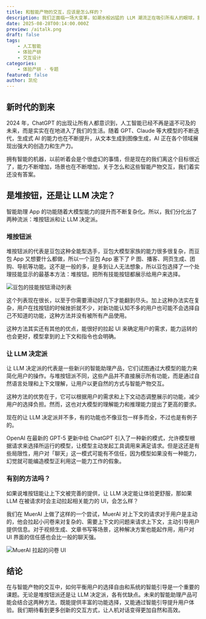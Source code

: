 ```yaml
---
title: 和智能产物的交互，应该是怎么样的？
description: 我们正面临一场大变革，如潮水般凶猛的 LLM 潮流正在吸引所有人的眼球，我们该怎么让人们和智能产物交互？
date: 2025-08-28T00:14:00.000Z
preview: /aitalk.png
draft: false
tags:
    - 人工智能
    - 体验产研
    - 交互设计
categories:
    - 体验产研 · 专题
featured: false
author: 凯伦
---
```


## 新时代的到来

2024 年，ChatGPT 的出现让所有人都意识到，人工智能已经不再是遥不可及的未来，而是实实在在地进入了我们的生活。随着 GPT、Claude 等大模型的不断迭代，生成式 AI 的能力也在不断提升，从文本生成到图像生成，AI 正在各个领域展现出强大的创造力和生产力。

拥有智能的机器，以前听着会是个很虚幻的事情，但是现在的我们离这个目标很近了，能力不断增加，场景也在不断增加，关于怎么和这些智能产物交互，我们着实还没有答案。

## 是堆按钮，还是让 LLM 决定？

智能助理 App 的功能随着大模型能力的提升而不断复杂化。所以，我们分化出了两种流派：堆按钮派和让 LLM 决定派。

### 堆按钮派

堆按钮派的代表是豆包这种全能型选手，豆包大模型家族的能力很多很复杂，而豆包 App 又想要什么都做，所以一个豆包 App 塞下了 P 图、播客、网页生成、团购、导航等功能。这不是一般的多，是多到让人无法想象，所以豆包选择了一个处理技能显示的最基本方法：堆按钮。把所有技能按钮都展示给用户来选择。

![豆包的技能按钮滑动列表](/doubaoButtons.png)

这个列表现在很长，以至于你需要滑动好几下才能翻到尽头。加上这种办法实在复杂，用户在找按钮的时候挫折就不少，对新功能认知不多的用户也可能不会选择自己不知道的功能，这种方法并没有被所有产品使用。

这种方法其实还有其他的优点，能很好的拉起 UI 来确定用户的需求，能力运转的也会更好，模型拿到的上下文和指令也会明确。

### 让 LLM 决定派

让 LLM 决定派的代表是一些新兴的智能助理产品，它们试图通过大模型的能力来简化用户的操作。与堆按钮派不同，这些产品并不直接展示所有功能，而是通过自然语言处理和上下文理解，让用户以更自然的方式与智能产物交互。

这种方法的优势在于，它可以根据用户的需求和上下文动态调整展示的功能，减少用户的选择负担。然而，这也对大模型的理解能力和推理能力提出了更高的要求。

现在的让 LLM 决定派并不多，有的功能也不像豆包一样多而全，不过也是有例子的。

OpenAI 在最新的 GPT-5 更新中给 ChatGPT 引入了一种新的模式，允许模型根据请求来选择所运行的模型，让模型主动发起工具调用来满足请求。但是这还是有些局限性，用户对「聊天」这一模式可能有不信任，因为模型如果没有一种能力，幻觉就可能编造模型正利用这一能力工作的假象。

### 有别的方法吗？

如果说堆按钮能让上下文被完善的提供，让 LLM 决定能让体验更舒服，那如果 LLM 在被请求时会主动拉起相关能力的 UI，会怎么样？

我们在 MuerAI 上做了这样的一个尝试，MuerAI 对上下文的请求对于用户是主动的，他会拉起小问卷来对复杂的、需要上下文的问题来请求上下文，主动引导用户提供信息。对于视频生成、文章书写等场景，这种解决方案也能起作用，用户对 UI 界面的信任感也会比一般的聊天强。

![MuerAI 拉起的问卷 UI](/muertalk.png)

## 结论

在与智能产物的交互中，如何平衡用户的选择自由和系统的智能引导是一个重要的课题。无论是堆按钮派还是让 LLM 决定派，各有优缺点。未来的智能助理产品可能会结合这两种方法，既能提供丰富的功能选择，又能通过智能引导提升用户体验。我们期待看到更多创新的交互方式，让人机对话变得更加自然和高效。